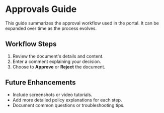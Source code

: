 # Approvals Guide

This guide summarizes the approval workflow used in the portal. It can be expanded over time as the process evolves.

## Workflow Steps
1. Review the document's details and content.
2. Enter a comment explaining your decision.
3. Choose to **Approve** or **Reject** the document.

## Future Enhancements
- Include screenshots or video tutorials.
- Add more detailed policy explanations for each step.
- Document common questions or troubleshooting tips.

